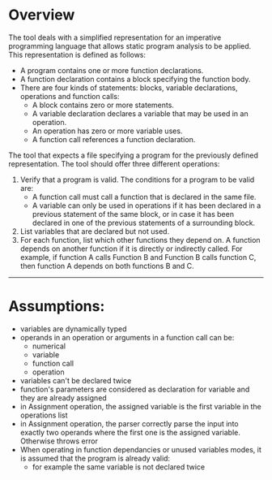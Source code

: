 # Overview
The tool deals with a simplified representation for an imperative programming language that allows static program analysis to be applied. 
This representation is defined as follows:
- A program contains one or more function declarations.
- A function declaration contains a block specifying the function body.
- There are four kinds of statements: blocks, variable declarations, operations and function calls:
    - A block contains zero or more statements.
    - A variable declaration declares a variable that may be used in an operation.
    - An operation has zero or more variable uses.
    - A function call references a function declaration.


The tool that expects a file specifying a program for the previously defined representation. The tool should offer three different operations:
1. Verify that a program is valid. The conditions for a program to be valid are:
    - A function call must call a function that is declared in the same file.
    - A variable can only be used in operations if it has been declared in a previous  statement of the same block, or in case it has been declared in
one of the previous statements of a surrounding block.
2. List variables that are declared but not used.
3. For each function, list which other functions they depend on. A function depends on another function if it is directly or indirectly called. For example, if function A calls Function B and Function B calls function C, then function A depends on both
functions B and C.

---
# Assumptions:

- variables are dynamically typed
- operands in an operation or arguments in a function call can be:
    - numerical
    - variable
    - function call
    - operation
- variables can't be declared twice
- function's parameters are considered as declaration for variable and they are already assigned
- in Assignment operation, the assigned variable is the first variable in the operations list
- in Assignment operation, the parser correctly parse the input into exactly two operands where the first one is the assigned variable. Otherwise throws error
- When operating in function dependancies or unused variables modes, it is assumed that the program is already valid:
    - for example the same variable is not declared twice

